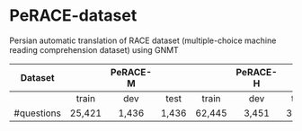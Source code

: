 # PeRACE-dataset
Persian automatic translation of RACE dataset (multiple-choice machine reading comprehension dataset) using GNMT


|     Dataset   | |PeRACE-M |  |   |PeRACE-H |   |
| ------------- | :---:|:---:|:---: | :---:|:---:|:---: |
|   |  train|   dev  | test   |   train  | dev | test  |
| #questions    | 25,421 | 1,436  | 1,436  |  62,445 | 3,451 | 3,498  |
